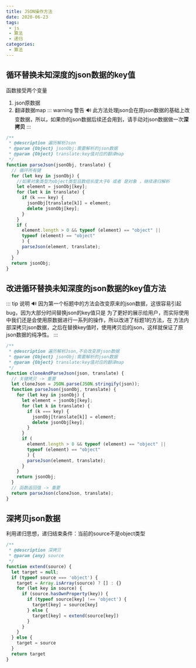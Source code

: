 ```yaml
---
title: JSON操作方法
date: 2020-06-23
tags:
 - js 
 - 算法
 - 递归
categories:
 - 算法
---
```


## 循环替换未知深度的json数据的key值
函数接受两个变量
1. json原数据
2. 翻译数据map
::: warning 警告
:loud_sound:
此方法处理json会在原json数据的基础上改变数据，所以，如果你的json数据后续还会用到，请手动对json数据做一次**深拷贝**
:::

```js
/**
 * @description 遍历解析Json
 * @param {Object} jsonObj:需要解析的json数据
 * @param {Object} translate:key值对应的翻译map
 */
function parseJson(jsonObj, translate) {
  // 循环所有键
  for (let key in jsonObj) {
    //如果对象类型为object类型且数组长度大于0 或者 是对象 ，继续递归解析
    let element = jsonObj[key];
    for (let k in translate) {
      if (k === key) {
        jsonObj[translate[k]] = element;
        delete jsonObj[key];
      }
    }
    if (
      element.length > 0 && typeof (element) == "object" ||
      typeof (element) == "object"
      ) {
      parseJson(element, translate);
    }
  }
  return jsonObj;
}
```
## 改进循环替换未知深度的json数据的key值方法
::: tip 说明
:loud_sound:
因为第一个标题中的方法会改变原来的json数据，这很容易引起bug，因为大部分时间替换json的key值只是
为了更好的展示给用户，而实际使用中我们还是会使用原数据进行一系列的操作，所以改进了标题1的方法，在
方法内部深拷贝json数据，之后在替换key值时，使用拷贝后的json，这样就保证了原json数据的纯净性。
:::
```js
/**
 * @description 遍历解析Json,不会改变原json数据
 * @param {Object} jsonObj:需要解析的json数据
 * @param {Object} translate:key值对应的翻译map
 */
function cloneAndParseJson(json, translate) {
  // 关键拷贝 -> 重要
  let cloneJson = JSON.parse(JSON.stringify(json));
  function parseJson(jsonObj, translate) {
    for (let key in jsonObj) {
      let element = jsonObj[key];
      for (let k in translate) {
        if (k === key) {
          jsonObj[translate[k]] = element;
          delete jsonObj[key];
        }
      }
      if (
        element.length > 0 && typeof (element) == "object" ||
        typeof (element) == "object"
        ) {
        parseJson(element, translate);
      }
    }
    return jsonObj;
  }
  // 函数返回值 -> 重要
  return parseJson(cloneJson, translate);
}
```

## 深拷贝json数据
利用递归思想，递归结束条件：当前的source不是object类型

```js
/**
 * @description 深拷贝
 * @param {any} source 
 */
function extend(source) {
  let target = null;
  if (typeof source === 'object') {
    target = Array.isArray(source) ? [] : {}
    for (let key in source) {
      if (source.hasOwnProperty(key)) {
        if (typeof source[key] !== 'object') {
          target[key] = source[key]
        } else {
          target[key] = extend(source[key])
        }
      }
    }
  } else {
    target = source
  }
  return target
}

```